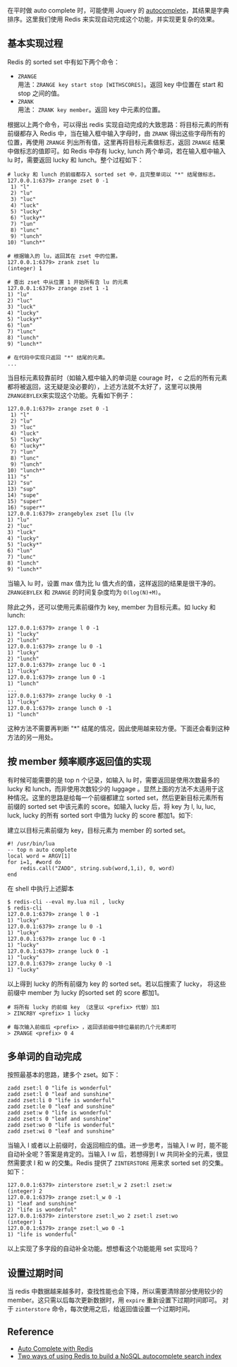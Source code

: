 在平时做 auto complete 时，可能使用 Jquery 的 [autocomplete](http://jqueryui.com/autocomplete/)，其结果是字典排序。这里我们使用 Redis 来实现自动完成这个功能，并实现更复杂的效果。

基本实现过程
---
Redis 的 sorted set 中有如下两个命令：
- `ZRANGE`  
  用法：`ZRANGE key start stop [WITHSCORES]`。返回 key 中位置在 start 和 stop 之间的值。
- `ZRANK`   
  用法： `ZRANK key member`。返回 key 中元素的位置。

根据以上两个命令，可以得出 redis 实现自动完成的大致思路：将目标元素的所有前缀都存入 Redis 中，当在输入框中输入字母时，由 `ZRANK` 得出这些字母所有的位置，再使用 `ZRANGE` 列出所有值，这里再将目标元素做标志，返回 `ZRANGE` 结果中做标志的值即可。如 Redis 中存有 lucky, lunch 两个单词，若在输入框中输入 lu 时，需要返回 lucky 和 lunch。整个过程如下：

```
# lucky 和 lunch 的前缀都存入 sorted set 中，且完整单词以 "*" 结尾做标志。 
127.0.0.1:6379> zrange zset 0 -1
 1) "l"
 2) "lu"
 3) "luc"
 4) "luck"
 5) "lucky"
 6) "lucky*"
 7) "lun"
 8) "lunc"
 9) "lunch"
10) "lunch*"

# 根据输入的 lu，返回其在 zset 中的位置。
127.0.0.1:6379> zrank zset lu
(integer) 1

# 查出 zset 中从位置 1 开始所有含 lu 的元素
127.0.0.1:6379> zrange zset 1 -1
1) "lu"
2) "luc"
3) "luck"
4) "lucky"
5) "lucky*"
6) "lun"
7) "lunc"
8) "lunch"
9) "lunch*"

# 在代码中实现只返回 "*" 结尾的元素。
...
```
当目标元素较靠前时（如输入框中输入的单词是 courage 时， c 之后的所有元素都将被返回，这无疑是没必要的），上述方法就不太好了，这里可以换用`ZRANGEBYLEX`来实现这个功能。先看如下例子：

```
127.0.0.1:6379> zrange zset 0 -1
 1) "l"
 2) "lu"
 3) "luc"
 4) "luck"
 5) "lucky"
 6) "lucky*"
 7) "lun"
 8) "lunc"
 9) "lunch"
10) "lunch*"
11) "s"
12) "su"
13) "sup"
14) "supe"
15) "super"
16) "super*"
127.0.0.1:6379> zrangebylex zset [lu (lv
1) "lu"
2) "luc"
3) "luck"
4) "lucky"
5) "lucky*"
6) "lun"
7) "lunc"
8) "lunch"
9) "lunch*"
```
当输入 lu 时，设置 max 值为比 lu 值大点的值，这样返回的结果是很干净的。`ZRANGEBYLEX` 和 `ZRANGE` 的时间复杂度均为 `O(log(N)+M)`。

除此之外，还可以使用元素前缀作为 key, member 为目标元素。如 lucky 和 lunch: 
```
127.0.0.1:6379> zrange l 0 -1
1) "lucky"
2) "lunch"
127.0.0.1:6379> zrange lu 0 -1
1) "lucky"
2) "lunch"
127.0.0.1:6379> zrange luc 0 -1
1) "lucky"
127.0.0.1:6379> zrange lun 0 -1
1) "lunch"
...
127.0.0.1:6379> zrange lucky 0 -1
1) "lucky"
127.0.0.1:6379> zrange lunch 0 -1
1) "lunch"
```

这种方法不需要再判断 "*" 结尾的情况，因此使用越来较方便。下面还会看到这种方法的另一用处。

按 member 频率顺序返回值的实现
---

有时候可能需要的是 top n 个记录，如输入 lu 时，需要返回是使用次数最多的 lucky 和 lunch，而非使用次数较少的 luggage 。显然上面的方法不太适用于这种情况。这里的思路是给每一个前缀都建立 sorted set，然后更新目标元素所有前缀的 sorted set 中该元素的 score。如输入 lucky 后，将 key 为 l, lu, luc, luck, lucky 的所有 sorted sort 中值为 lucky 的 score 都加1。如下:

建立以目标元素前缀为 key，目标元素为 member 的 sorted set。 
```
#! /usr/bin/lua
-- top n auto complete
local word = ARGV[1]
for i=1, #word do
    redis.call("ZADD", string.sub(word,1,i), 0, word)
end
```
在 shell 中执行上述脚本
```
$ redis-cli --eval my.lua nil , lucky
$ redis-cli
127.0.0.1:6379> zrange l 0 -1
1) "lucky"
127.0.0.1:6379> zrange lu 0 -1
1) "lucky"
127.0.0.1:6379> zrange luc 0 -1
1) "lucky"
127.0.0.1:6379> zrange luck 0 -1
1) "lucky"
127.0.0.1:6379> zrange lucky 0 -1
1) "lucky"
```

以上得到 lucky 的所有前缀为 key 的 sorted set。若以后搜索了 lucky， 将这些前缀中 member 为 lucky 的sorted set 的 score 都加1。 

```
# 将所有 lucky 的前缀 key （这里以 <prefix> 代替）加1
> ZINCRBY <prefix> 1 lucky

# 每次输入前缀后 <prefix> ，返回该前缀中排位最前的几个元素即可
> ZRANGE <prefix> 0 4
```

多单词的自动完成
---
按照最基本的思路，建多个 zset。如下：
```
zadd zset:l 0 "life is wonderful"
zadd zset:l 0 "leaf and sunshine"
zadd zset:li 0 "life is wonderful"
zadd zset:le 0 "leaf and sunshine"
zadd zset:w 0 "life is wonderful"
zadd zset:s 0 "leaf and sunshine"
zadd zset:wo 0 "life is wonderful"
zadd zset:wi 0 "leaf and sunshine"
```
当输入 l 或者以上前缀时，会返回相应的值。进一步思考，当输入 l w 时，能不能自动补全呢？答案是肯定的。当输入 l w 后，若想得到 l w 共同补全的元素，很显然需要求 l 和 w 的交集。Redis 提供了 `ZINTERSTORE` 用来求 sorted set 的交集。如下：

```
127.0.0.1:6379> zinterstore zset:l_w 2 zset:l zset:w
(integer) 2
127.0.0.1:6379> zrange zset:l_w 0 -1
1) "leaf and sunshine"
2) "life is wonderful"
127.0.0.1:6379> zinterstore zset:l_wo 2 zset:l zset:wo
(integer) 1
127.0.0.1:6379> zrange zset:l_wo 0 -1
1) "life is wonderful"
```
以上实现了多字段的自动补全功能。想想看这个功能能用 set 实现吗？

设置过期时间
---
当 redis 中数据越来越多时，查找性能也会下降，所以需要清除部分使用较少的 member。这只需以后每次更新数据时，用 `expire` 重新设置下过期时间即可。 对于 `zinterstore` 命令，每次使用之后，给返回值设置一个过期时间。

Reference
---

- [Auto Complete with Redis ](http://oldblog.antirez.com/post/autocomplete-with-redis.html)
- [Two ways of using Redis to build a NoSQL autocomplete search index](http://patshaughnessy.net/2011/11/29/two-ways-of-using-redis-to-build-a-nosql-autocomplete-search-index)
